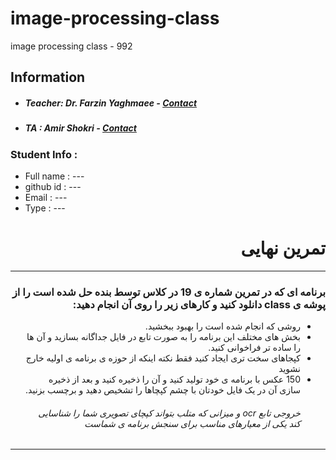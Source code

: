 # image-processing-class
image processing class - 992

## Information
* ##### Teacher: Dr. Farzin Yaghmaee - [Contact](mailto:f_yaghmaee@semnan.ac.ir)
* ##### TA : Amir Shokri - [Contact](mailto:amirshokri@semnan.ac.ir)

### Student Info :
* Full name : ---
* github id : ---
* Email : ---
* Type : ---

<div dir="rtl">
 
 <h1> تمرین نهایی</h1>
 <hr>
 
 <h3> برنامه ای که در تمرین شماره ی 19 در کلاس توسط بنده حل شده است را از پوشه ی class دانلود کنید و کارهای زیر را روی آن انجام دهید:</h3>  
<ul>
 <li> روشی که انجام شده است را بهبود ببخشید.</li>
 <li>بخش های مختلف این برنامه را به صورت تابع در فایل جداگانه بسازید و آن ها را ساده تر فراخوانی کنید.
</li>
 <li>کپجاهای سخت تری ایجاد کنید فقط نکته اینکه از حوزه ی برنامه ی اولیه خارج نشوید
</li>
 <li>
  150 عکس با برنامه ی خود تولید کنید و آن را ذخیره کنید و بعد از ذخیره سازی آن در یک فایل خودتان با چشم کپچاها را تشخیص دهید و برچسب بزنید.
  </li>
 <h6>خروجی تابع ocr   و میزانی که متلب بتواند کپچای تصویری شما را شناسایی کند یکی از معیارهای مناسب برای سنجش برنامه ی شماست</h6>

</ul>

  ***
 
